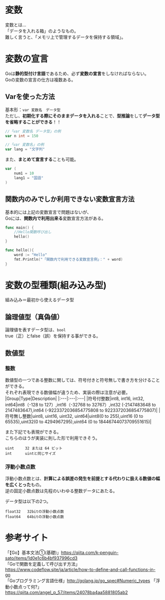 # 変数
変数とは…  
「データを入れる箱」のようなもの。  
難しく言うと、「メモリ上で管理するデータを保持する領域」。  

# 変数の宣言  
Goは**静的型付け言語**であるため、必ず**変数の宣言**をしなければならない。  
Goの変数の宣言の仕方は複数ある。  

## Varを使った方法
基本形：```var 変数名　データ型```  
ただし、**初期化する際にそのままデータを入れる**ことで、**型推論**をして**データ型を省略することができる**！！  

```go
//「var 変数名 データ型」の例
var n int = 150

//「var 変数名」の例
var lang = "文字列"
```  
また、**まとめて宣言する**ことも可能。  
```go
var (
	num1 = 10
	lang1 = "国語"
)
```

## 関数内のみでしか利用できない変数宣言方法
基本的には上記の変数宣言で問題はないが、  
Goには、**関数内で利用出来る**変数宣言方法がある。  

```go
func main() {
	//Hello関数呼び出し
	hello()
}

func hello(){
	word := "Hello"
	fmt.Println("「関数内で利用できる変数宣言例」：" + word)
}
```

# 変数の型種類(組み込み型)
組み込み＝最初から使えるデータ型　
　
## 論理値型（真偽値）  
論理値を表すデータ型は、```bool```  
true（正）とfalse（誤）を保持する事ができる。  

## 数値型
### 整数
数値型の一つである整数に関しては、符号付きと符号無しで書き方を分けることができる。  
それぞれ表現できる数値幅が違うため、実装の際は注意が必要。  
|Group|Type|Description|
|:---|:---|:---|
|符号付整数|int8, int16, int32, int64|int8（-128 to 127）,int16（-32768 to 32767）,int32 (-2147483648 to 2147483647),int64 (-9223372036854775808 to 9223372036854775807)|
|符号無し整数|uint8, uint16, uint32, uint64|uint8(0 to 255),uint16 (0 to 65535),uint32(0 to 4294967295),uint64  (0 to 18446744073709551615)|
  
また下記でも表現ができる。  
こちらのほうが実装に則した形で利用できそう。  
```
uint     32 または 64 ビット
int      uintと同じサイズ
```
### 浮動小数点数  
浮動小数点数とは、**計算による誤差の発生を前提とする代わりに扱える数値の幅を広くとった**もの。  
逆の固定小数点数は先程のいわゆる整数データにあたる。  

データ型は以下の2つ。  
```
float32   32bitの浮動小数点数
float64   64bitの浮動小数点数
```



# 参考サイト  
「【Go】基本文法①(基礎)」<https://qiita.com/k-penguin-sato/items/1d0e1c6b4bf937996cd3>    
「Goで関数を定義して呼び出す方法」<https://www.codeflow.site/ja/article/how-to-define-and-call-functions-in-go>  
「Goプログラミング言語仕様」<http://golang.jp/go_spec#Numeric_types>
「浮動小数点って何?」<https://qiita.com/angel_p_57/items/24078ba4aa5881805ab2>